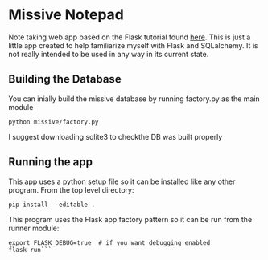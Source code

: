 # Missive Notepad

Note taking web app based on the Flask tutorial found [here](http://flask.pocoo.org/docs/0.12/tutorial/ "Flask Tutorial"). This is just a little app created to help familiarize myself with Flask and SQLalchemy. It is not really intended to be used in any way in its current state.

## Building the Database

You can inially build the missive database by running factory.py as the main module

`python missive/factory.py`

I suggest downloading sqlite3 to checkthe DB was built properly

## Running the app

This app uses a python setup file so it can be installed like any other program. From the top level directory:

`pip install --editable .`

This program uses the Flask app factory pattern so it can be run from the runner module:

```export FLASK_APP=missive.run
export FLASK_DEBUG=true  # if you want debugging enabled
flask run```
